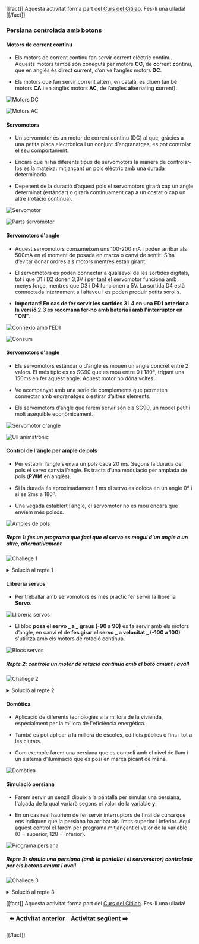 [[fact]]
Aquesta activitat forma part del [Curs del Citilab](../citilab-course-ca). Fes-li una ullada!
[[/fact]]

### Persiana controlada amb botons

#### Motors de corrent continu

- Els motors de corrent continu fan servir corrent elèctric continu. Aquests motors també són coneguts per motors **CC**, de **c**orrent **c**ontinu, que en anglès és **d**irect **c**urrent, d’on ve l’anglès motors **DC**.

- Els motors que fan servir corrent altern, en català, es diuen també motors **CA** i en anglès motors **AC**, de l'anglès **a**lternating **c**urrent).

![Motors DC](cm10-01-dc_motors.png)

![Motors AC](cm10-02-ac_motors.png)

#### Servomotors

- Un servomotor és un motor de corrent continu (DC) al que, gràcies a una petita placa electrònica i un conjunt d’engranatges, es pot controlar el seu comportament.

- Encara que hi ha diferents tipus de servomotors la manera de controlar-los es la mateixa: mitjançant un pols elèctric amb una durada determinada.

- Depenent de la duració d’aquest pols el servomotors girarà cap un angle determinat (estàndar) o girarà continuament cap a un costat o cap un altre (rotació contínua).

![Servomotor](cm10-03-servomotor.png)

![Parts servomotor](cm10-04-servomotor_parts.png)

#### Servomotors d'angle

- Aquest servomotors consumeixen uns 100-200 mA i poden arribar als 500mA en el moment de posada en marxa o canvi de sentit. S’ha d’evitar donar ordres als motors mentres estan girant.

- El servomotors es poden connectar a qualsevol de les sortides digitals, tot i que D1 i D2 donen 3,3V i per tant el servomotor funciona amb menys força, mentres que D3 i D4 funcionen a 5V. La sortida D4 està connectada internament a l’altaveu i es poden produir petits sorolls.

- **Important! En cas de fer servir les sortides 3 i 4 en una ED1 anterior a la versió 2.3 es recomana fer-ho amb bateria i amb l'interruptor en "ON"**.

![Connexió amb l'ED1](cm10-05-connection_ed1.png)

![Consum](cm10-06-consumption.png)

#### Servomotors d'angle

- Els servomotors estàndar o d’angle es mouen un angle concret entre 2 valors. El més típic es es SG90 que es mou entre 0 i 180º, trigant uns 150ms en fer aquest angle. Aquest motor no dóna voltes!

- Ve acompanyat amb una serie de complements que permeten connectar amb engranatges o estirar d’altres elements.

- Els servomotors d’angle que farem servir són els SG90, un model petit i molt asequible econòmicament.

![Servomotor d'angle](cm10-07-servomotor_angle.png)

![Ull animatrònic](cm10-08-animatronic_eye.png)

#### Control de l'angle per ample de pols

- Per establir l’angle s’envia un pols cada 20 ms. Segons la durada del pols el servo canvia l’angle. Es tracta d’una modulació per amplada de pols (**PWM** en anglès).

- Si la durada és aproximadament  1 ms el servo es coloca en un angle 0º i si es 2ms a 180º.

- Una vegada establert l’angle, el servomotor no es mou encara que enviem més polsos.

![Amples de pols](cm10-09-pulse_widths.png)

##### Repte 1: fes un programa que faci que el servo es mogui d’un angle a un altre, alternativament

![Challege 1](cm-challenge.png)

<details>
  <summary>Solució al repte 1</summary>
    

![Solució repte 1](cm10-s1.png)


</details>

#### Llibreria servos

- Per treballar amb servomotors és més pràctic fer servir la llibreria **Servo**.

![Llibreria servos](cm10-10-servo_library.png)

- El bloc **posa el servo _ a _ graus (-90 a 90)** es fa servir amb els motors d’angle, en canvi el de **fes girar el servo _ a velocitat _ (-100 a 100)** s'utilitza amb els motors de rotació contínua.

![Blocs servos](cm10-11-servo_blocks.png)

##### Repte 2: controla un motor de rotació continua amb el botó amunt i avall

![Challege 2](cm-challenge.png)

<details>
  <summary>Solució al repte 2</summary>
    

![Solució repte 2](cm10-s3.png)


</details>

#### Domòtica

- Aplicació de diferents tecnologies a la millora de la vivienda, especialment per la millora de l'eficiència energètica.

- També es pot aplicar a la millora de escoles, edificis públics o fins i tot a les ciutats.

- Com exemple farem una persiana que es controli amb el nivel de llum i un sistema d’iluminació que es posi en marxa picant de mans.

![Domòtica](cm10-13-domotics.png)

#### Simulació persiana

- Farem servir un senzill dibuix a la pantalla per simular una persiana, l'alçada de la qual variarà segons el valor de la variable **y**.

- En un cas real hauriem de fer servir interruptors de final de cursa que ens indiquen que la persiana ha arribat als límits superior i inferior. Aquí aquest control el farem per programa mitjançant el valor de la variable (0 = superior, 128 = inferior).

![Programa persiana](cm10-s4.png)

##### Repte 3: simula una persiana (amb la pantalla i el servomotor) controlada per els botons amunt i avall.

![Challege 3](cm-challenge.png)

<details>
  <summary>Solució al repte 3</summary>
    

![Solució repte 3](cm10-s5.png)


</details>

[[fact]]
Aquesta activitat forma part del [Curs del Citilab](../citilab-course-ca). Fes-li una ullada!

| [⬅️ Activitat anterior](../citilab-course-09-ca) | [Activitat següent ➡️](../citilab-course-11-ca) |
|--|--|

[[/fact]]
